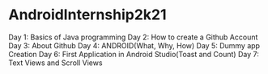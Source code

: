 # AndroidInternship2k21
Day 1: Basics of Java programming
Day 2: How to create a Github Account
Day 3: About Github
Day 4: ANDROID(What, Why, How)
Day 5: Dummy app Creation
Day 6: First Application in Android Studio(Toast and Count)
Day 7: Text Views and Scroll Views

